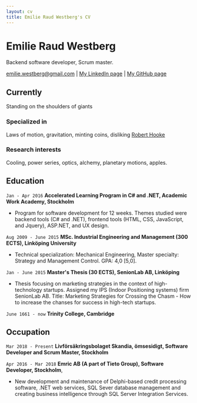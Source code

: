 ```yaml
---
layout: cv
title: Emilie Raud Westberg's CV
---
```

# Emilie Raud Westberg
Backend software developer, Scrum master.

<div id="webaddress">
<a href="emilie.westberg@gmail.com">emilie.westberg@gmail.com</a>
| <a href="https://www.linkedin.com/in/emilie-r-w/">My LinkedIn page</a>
| <a href="https://github.com/eraudie">My GitHub page</a>
</div>

## Currently

Standing on the shoulders of giants

### Specialized in

Laws of motion, gravitation, minting coins, disliking [Robert Hooke](http://en.wikipedia.org/wiki/Robert_Hooke)


### Research interests

Cooling, power series, optics, alchemy, planetary motions, apples.


## Education
`Jan - Apr 2016`
__Accelerated Learning Program in C# and .NET, Academic Work Academy, Stockholm__
- Program for software development for 12 weeks. Themes studied were backend tools (C# and .NET), frontend tools (HTML, CSS, JavaScript, and Jquery), ASP.NET, and UX design.

`Aug 2009 - June 2015`
__MSc. Industrial Engineering and Management (300 ECTS), Linköping University__
- Technical specialization: Mechanical Engineering, Master specialty: Strategy and Management Control. GPA: 4,0 [5,0].

`Jan - June 2015`
__Master's Thesis (30 ECTS), SenionLab AB, Linköping__
- Thesis focusing on marketing strategies in the context of high-technology startups. Assigned my IPS (Indoor Positioning systems) firm SenionLab AB. Title: Marketing Strategies for Crossing the Chasm - How to increase the chanses for success in high-tech startups.

`June 1661 - now`
__Trinity College, Cambridge__


## Occupation
`Mar 2018 - Present`
__Livförsäkringsbolaget Skandia, ömsesidigt, Software Developer and Scrum Master, Stockholm__

`Apr 2016 - Mar 2018`
__Emric AB (A part of Tieto Group), Software Developer, Stockholm__,
- New development and maintenance of Delphi-based credit processing software, .NET web services, SQL Sever database management and creating business intelligence through SQL Server Integration Services.



<!-- ### Footer

Last updated: September 2021 -->


